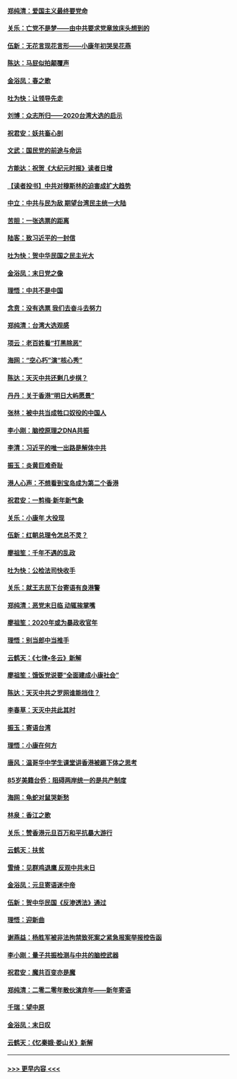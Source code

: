 #### [郑纯清：爱国主义最终要党命](../pages/nsc993/n11802197.md?t=01190533) 
#### [关乐：亡党不是梦——由中共要求党章放床头想到的](../pages/nsc993/n11802156.md?t=01190533) 
#### [伍新：无花言现花言形——小康年初哭吴花燕](../pages/nsc993/n11800044.md?t=01190533) 
#### [陈达：马屁似拍颠覆声](../pages/nsc993/n11800010.md?t=01190533) 
#### [金浴凤：春之歌](../pages/nsc993/n11797687.md?t=01190533) 
#### [吐为快：让领导先走](../pages/nsc993/n11797512.md?t=01190533) 
#### [刘博：众志所归——2020台湾大选的启示](../pages/nsc993/n11796878.md?t=01190533) 
#### [祝君安：妖共畜心剖](../pages/nsc993/n11794273.md?t=01190533) 
#### [文武：国民党的前途与命运](../pages/nsc993/n11794198.md?t=01190533) 
#### [方能达：祝贺《大纪元时报》读者日增](../pages/nsc993/n11793807.md?t=01190533) 
#### [【读者投书】中共对穆斯林的迫害成扩大趋势](../pages/nsc993/n11791371.md?t=01190533) 
#### [中立：中共与民为敌 期望台湾民主统一大陆](../pages/nsc993/n11790392.md?t=01190533) 
#### [苦胆：一张选票的距离](../pages/nsc993/n11788914.md?t=01190533) 
#### [陆客：致习近平的一封信](../pages/nsc993/n11788867.md?t=01190533) 
#### [吐为快：贺中华民国之民主光大](../pages/nsc993/n11788618.md?t=01190533) 
#### [金浴凤：末日党之像](../pages/nsc993/n11787475.md?t=01190533) 
#### [理悟：中共不是中国](../pages/nsc993/n11787463.md?t=01190533) 
#### [念贲：没有选票  我们去奋斗去努力](../pages/nsc993/n11787398.md?t=01190533) 
#### [郑纯清：台湾大选观感](../pages/nsc993/n11786210.md?t=01190533) 
#### [项云：老百姓看“打黑除恶”](../pages/nsc993/n11785398.md?t=01190533) 
#### [海网：“空心朽”演“核心秀”](../pages/nsc993/n11783874.md?t=01190533) 
#### [陈达：天灭中共还剩几步棋？](../pages/nsc993/n11783719.md?t=01190533) 
#### [丹丹：关于香港“明日大屿愿景”](../pages/nsc993/n11783273.md?t=01190533) 
#### [张林：被中共当成牲口奴役的中国人](../pages/nsc993/n11782397.md?t=01190533) 
#### [李小刚：脑控原理之DNA共振](../pages/nsc993/n11780962.md?t=01190533) 
#### [李清：习近平的唯一出路是解体中共](../pages/nsc993/n11780866.md?t=01190533) 
#### [振玉：炎黄巨难奇耻](../pages/nsc993/n11779632.md?t=01190533) 
#### [港人心声：不想看到宝岛成为第二个香港](../pages/nsc993/n11778817.md?t=01190533) 
#### [祝君安：一剪梅‧新年新气象](../pages/nsc993/n11776340.md?t=01190533) 
#### [关乐：小康年 大役现](../pages/nsc993/n11774213.md?t=01190533) 
#### [伍新：红朝总理令怎总不灵？](../pages/nsc993/n11770813.md?t=01190533) 
#### [廖祖笙：千年不遇的乱政](../pages/nsc993/n11770373.md?t=01190533) 
#### [吐为快：公检法司快收手](../pages/nsc993/n11770359.md?t=01190533) 
#### [关乐：就王志民下台寄语有良港警](../pages/nsc993/n11769903.md?t=01190533) 
#### [郑纯清：恶党末日临 动辄挨掌嘴](../pages/nsc993/n11769356.md?t=01190533) 
#### [廖祖笙：2020年或为暴政收官年](../pages/nsc993/n11768216.md?t=01190533) 
#### [理悟：别当郎中当推手](../pages/nsc993/n11768243.md?t=01190533) 
#### [云鹤天：《七律▪冬云》新解](../pages/nsc993/n11768204.md?t=01190533) 
#### [廖祖笙：饿饭党说要“全面建成小康社会”](../pages/nsc993/n11767482.md?t=01190533) 
#### [陈达：天灭中共之罗网谁能挡住？](../pages/nsc993/n11767465.md?t=01190533) 
#### [李春草：天灭中共此其时](../pages/nsc993/n11767452.md?t=01190533) 
#### [振玉：寄语台湾](../pages/nsc993/n11767432.md?t=01190533) 
#### [理悟：小康在何方](../pages/nsc993/n11767394.md?t=01190533) 
#### [唐风：温哥华中学生课堂讲香港被踢下体之思考](../pages/nsc993/n11766848.md?t=01190533) 
#### [85岁美籍台侨：阻碍两岸统一的是共产制度](../pages/nsc993/n11765043.md?t=01190533) 
#### [海网：龟蛇对鼠哭新愁](../pages/nsc993/n11764895.md?t=01190533) 
#### [林泉：香江之歌](../pages/nsc993/n11764415.md?t=01190533) 
#### [关乐：赞香港元旦百万和平抗暴大游行](../pages/nsc993/n11764382.md?t=01190533) 
#### [云鹤天：扶贫](../pages/nsc993/n11764245.md?t=01190533) 
#### [雪绮：见群鸡退鹰  反观中共末日](../pages/nsc993/n11762112.md?t=01190533) 
#### [金浴凤：元旦寄语迷中帝](../pages/nsc993/n11761788.md?t=01190533) 
#### [伍新：贺中华民国《反渗透法》通过](../pages/nsc993/n11761994.md?t=01190533) 
#### [理悟：迎新曲](../pages/nsc993/n11761152.md?t=01190533) 
#### [谢燕益：杨胜军被非法拘禁致死案之紧急报案举报控告函](../pages/nsc993/n11756134.md?t=01190533) 
#### [李小刚：量子共振检测与中共的脑控武器](../pages/nsc993/n11754518.md?t=01190533) 
#### [祝君安：魔共百变亦是魔](../pages/nsc993/n11754469.md?t=01190533) 
#### [郑纯清：二零二零年散伙演弃年——新年寄语](../pages/nsc993/n11754195.md?t=01190533) 
#### [千瑞：望中原](../pages/nsc993/n11754159.md?t=01190533) 
#### [金浴凤：末日叹](../pages/nsc993/n11752359.md?t=01190533) 
#### [云鹤天：《忆秦娥‧娄山关》新解](../pages/nsc993/n11752348.md?t=01190533) 

----
#### [ >>> 更早内容 <<< ](../indexes/nsc993-earlier.md)
